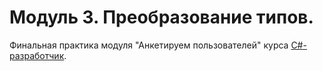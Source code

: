 ﻿# Модуль 3. Преобразование типов.
Финальная практика модуля "Анкетируем пользователей" курса [C#-разработчик](https://skillfactory.ru/csharp).